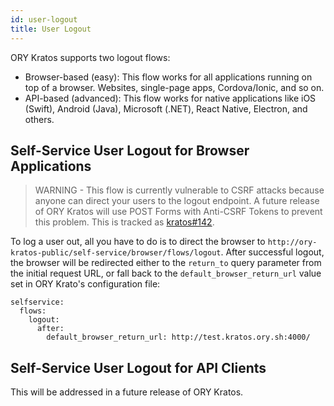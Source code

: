 ```yaml
---
id: user-logout
title: User Logout
---
```


ORY Kratos supports two logout flows:

- Browser-based (easy): This flow works for all applications running on top of a
  browser. Websites, single-page apps, Cordova/Ionic, and so on.
- API-based (advanced): This flow works for native applications like iOS
  (Swift), Android (Java), Microsoft (.NET), React Native, Electron, and others.

## Self-Service User Logout for Browser Applications

> WARNING - This flow is currently vulnerable to CSRF attacks because anyone can
> direct your users to the logout endpoint. A future release of ORY Kratos will
> use POST Forms with Anti-CSRF Tokens to prevent this problem. This is tracked
> as [kratos#142](https://github.com/ory/kratos/issues/142).

To log a user out, all you have to do is to direct the browser to
`http://ory-kratos-public/self-service/browser/flows/logout`. After successful
logout, the browser will be redirected either to the `return_to` query parameter
from the initial request URL, or fall back to the `default_browser_return_url` value set in ORY
Krato's configuration file:

```
selfservice:
  flows:
    logout:
      after:
        default_browser_return_url: http://test.kratos.ory.sh:4000/
```

## Self-Service User Logout for API Clients

This will be addressed in a future release of ORY Kratos.
